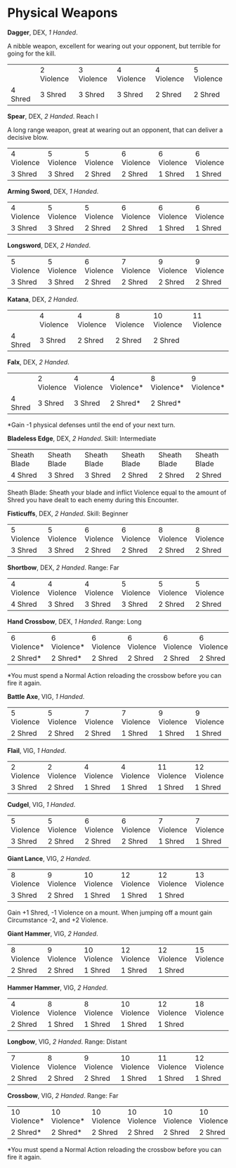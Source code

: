 # Physical Weapons



**Dagger**, DEX, *1 Handed*.

A nibble weapon, excellent for wearing out your opponent, but
terrible for going for the kill.

|  |  |  |  |  |  |
|:-|:-|:-|:-|:-|:-|
|  |2 Violence|3 Violence|4 Violence|4 Violence|5 Violence|
|4 Shred|3 Shred|3 Shred|3 Shred|2 Shred|2 Shred|

**Spear**, DEX, *2 Handed*. Reach I

A long range weapon, great at wearing out an opponent, that
can deliver a decisive blow.

|  |  |  |  |  |  |
|:-|:-|:-|:-|:-|:-|
|4 Violence|5 Violence|5 Violence|6 Violence|6 Violence|6 Violence|
|3 Shred|3 Shred|2 Shred|2 Shred|1 Shred|1 Shred|

**Arming Sword**, DEX, *1 Handed*.

|  |  |  |  |  |  |
|:-|:-|:-|:-|:-|:-|
|4 Violence|5 Violence|5 Violence|6 Violence|6 Violence|6 Violence|
|3 Shred|3 Shred|2 Shred|2 Shred|1 Shred|1 Shred|

**Longsword**, DEX, *2 Handed*.

|  |  |  |  |  |  |
|:-|:-|:-|:-|:-|:-|
|5 Violence|5 Violence|6 Violence|7 Violence|9 Violence|9 Violence|
|3 Shred|3 Shred|2 Shred|2 Shred|2 Shred|2 Shred|

**Katana**, DEX, *2 Handed*.

|  |  |  |  |  |  |
|:-|:-|:-|:-|:-|:-|
||4 Violence|4 Violence|8 Violence|10 Violence|11 Violence|
|4 Shred|3 Shred|2 Shred|2 Shred|2 Shred|  |

**Falx**, DEX, *2 Handed*.

|  |  |  |  |  |  |
|:-|:-|:-|:-|:-|:-|
||2 Violence|4 Violence|4 Violence*|8 Violence*|9 Violence*|
|4 Shred|3 Shred|3 Shred|2 Shred*|2 Shred*|  |

*Gain -1 physical defenses until the end of your next turn.

**Bladeless Edge**, DEX, *2 Handed*. Skill: Intermediate

|  |  |  |  |  |  |
|:-|:-|:-|:-|:-|:-|
|Sheath Blade|Sheath Blade|Sheath Blade|Sheath Blade|Sheath Blade|Sheath Blade|
|4 Shred|3 Shred|3 Shred|2 Shred|2 Shred|2 Shred|

Sheath Blade: Sheath your blade and inflict Violence equal to the amount of
Shred you have dealt to each enemy during this Encounter.

**Fisticuffs**, DEX, *2 Handed*. Skill: Beginner

|  |  |  |  |  |  |
|:-|:-|:-|:-|:-|:-|
|5 Violence|5 Violence|6 Violence|6 Violence|8 Violence|8 Violence|
|3 Shred|3 Shred|2 Shred|2 Shred|2 Shred|2 Shred|

**Shortbow**, DEX, *2 Handed*. Range: Far

|  |  |  |  |  |  |
|:-|:-|:-|:-|:-|:-|
|4 Violence|4 Violence|4 Violence|5 Violence|5 Violence|5 Violence|
|4 Shred|3 Shred|3 Shred|3 Shred|2 Shred|2 Shred|

**Hand Crossbow**, DEX, *1 Handed*. Range: Long

|  |  |  |  |  |  |
|:-|:-|:-|:-|:-|:-|
|6 Violence*|6 Violence*|6 Violence|6 Violence|6 Violence|6 Violence|
|2 Shred*|2 Shred*|2 Shred|2 Shred|2 Shred|2 Shred|

*You must spend a Normal Action reloading the crossbow before you can fire it
again.

**Battle Axe**, VIG, *1 Handed*.

|  |  |  |  |  |  |
|:-|:-|:-|:-|:-|:-|
|5 Violence|5 Violence|7 Violence|7 Violence|9 Violence|9 Violence|
|2 Shred|2 Shred|2 Shred|1 Shred|1 Shred|1 Shred|

**Flail**, VIG, *1 Handed*.

|  |  |  |  |  |  |
|:-|:-|:-|:-|:-|:-|
|2 Violence|2 Violence|4 Violence|4 Violence|11 Violence|12 Violence|
|3 Shred|2 Shred|1 Shred|1 Shred|1 Shred|1 Shred|

**Cudgel**, VIG, *1 Handed*.

|  |  |  |  |  |  |
|:-|:-|:-|:-|:-|:-|
|5 Violence|5 Violence|6 Violence|6 Violence|7 Violence|7 Violence|
|3 Shred|2 Shred|2 Shred|2 Shred|1 Shred|1 Shred|

**Giant Lance**, VIG, *2 Handed*.

|  |  |  |  |  |  |
|:-|:-|:-|:-|:-|:-|
|8 Violence|9 Violence|10 Violence|12 Violence|12 Violence|13 Violence|
|3 Shred|2 Shred|1 Shred|1 Shred|1 Shred| |

Gain +1 Shred, -1 Violence on a mount. When jumping off a mount gain
Circumstance -2, and +2 Violence.

**Giant Hammer**, VIG, *2 Handed*.

|  |  |  |  |  |  |
|:-|:-|:-|:-|:-|:-|
|8 Violence|9 Violence|10 Violence|12 Violence|12 Violence|15 Violence|
|2 Shred|2 Shred|1 Shred|1 Shred|1 Shred||

**Hammer Hammer**, VIG, *2 Handed*.

|  |  |  |  |  |  |
|:-|:-|:-|:-|:-|:-|
|4 Violence|8 Violence|8 Violence|10 Violence|12 Violence|18 Violence|
|2 Shred|1 Shred|1 Shred|1 Shred|1 Shred||

**Longbow**, VIG, *2 Handed*. Range: Distant

|  |  |  |  |  |  |
|:-|:-|:-|:-|:-|:-|
|7 Violence|8 Violence|9 Violence|10 Violence|11 Violence|12 Violence|
|2 Shred|2 Shred|2 Shred|1 Shred|1 Shred|1 Shred|

**Crossbow**, VIG, *2 Handed*. Range: Far

|  |  |  |  |  |  |
|:-|:-|:-|:-|:-|:-|
|10 Violence*|10 Violence*|10 Violence|10 Violence|10 Violence|10 Violence|
|2 Shred*|2 Shred*|2 Shred|2 Shred|2 Shred|2 Shred|

*You must spend a Normal Action reloading the crossbow before you can fire it
again.
